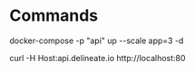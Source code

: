 # Commands

docker-compose -p "api" up --scale app=3 -d

curl -H Host:api.delineate.io http://localhost:80
